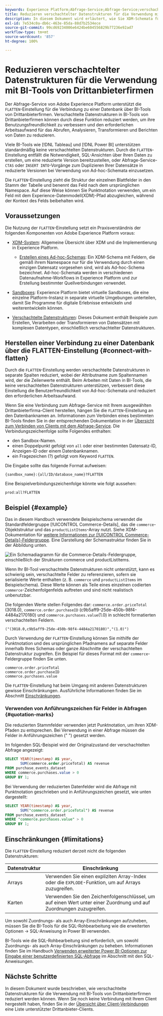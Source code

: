 ```yaml
---
keywords: Experience Platform;Abfrage-Service;Abfrage-Service;verschachtelte Datenstrukturen;verschachtelte Daten;reduzieren;verschachtelte Daten reduzieren;
title: Reduzieren verschachtelter Datenstrukturen für die Verwendung mit BI-Tools
description: In diesem Dokument wird erläutert, wie Sie XDM-Schemata für alle Tabellen und Ansichten während einer Sitzung reduzieren, wenn Sie BI-Tools von Drittanbieterfirmen mit dem Abfrage-Service verwenden.
exl-id: 7e534c0a-db6c-463e-85da-88d7b2534ece
source-git-commit: 99cd69234006e6424be604556829b77236e92ad7
workflow-type: tm+mt
source-wordcount: '857'
ht-degree: 100%

---
```


# Reduzieren verschachtelter Datenstrukturen für die Verwendung mit BI-Tools von Drittanbieterfirmen

Der Abfrage-Service von Adobe Experience Platform unterstützt die `FLATTEN`-Einstellung für die Verbindung zu einer Datenbank über BI-Tools von Drittanbieterfirmen. Verschachtelte Datenstrukturen in BI-Tools von Drittanbieterfirmen können durch diese Funktion reduziert werden, um ihre Benutzungsfreundlichkeit zu verbessern und den erforderlichen Arbeitsaufwand für das Abrufen, Analysieren, Transformieren und Berichten von Daten zu reduzieren.

Viele BI-Tools wie [!DNL Tableau] und [!DNL Power BI] unterstützen standardmäßig keine verschachtelten Datenstrukturen. Durch die `FLATTEN`-Einstellung entfällt die Notwendigkeit, SQL-Ansichten über Ihren Daten zu erstellen, um eine reduzierte Version bereitzustellen, oder Abfrage-Service-`CTAS` oder `INSERT INTO`-Vorgänge zum Duplizieren Ihrer Datensätze in reduzierte Versionen bei Verwendung von Ad-hoc-Schemata einzusetzen.

Die `FLATTEN`-Einstellung zieht die Struktur der einzelnen Blattfelder in den Stamm der Tabelle und benennt das Feld nach dem ursprünglichen Namespace. Auf diese Weise können Sie Punktnotation verwenden, um ein Feld mit dem Experience-Datenmodell(XDM)-Pfad abzugleichen, während der Kontext des Felds beibehalten wird.

## Voraussetzungen

Die Nutzung der `FLATTEN`-Einstellung setzt ein Praxisverständnis der folgenden Komponenten von Adobe Experience Platform voraus:

* [XDM-System](../../xdm/home.md): Allgemeine Übersicht über XDM und die Implementierung in Experience Platform.

   * [Erstellen eines Ad-hoc-Schemas](../../xdm/tutorials/ad-hoc.md): Ein XDM-Schema mit Feldern, die gemäß ihrem Namespace nur für die Verwendung durch einen einzigen Datensatz vorgesehen sind, wird als Ad-hoc-Schema bezeichnet. Ad-hoc-Schemata werden in verschiedenen Datenaufnahme-Workflows in Experience Platform und zur Erstellung bestimmter Quellverbindungen verwendet.

* [Sandboxes](../../sandboxes/home.md): Experience Platform bietet virtuelle Sandboxes, die eine einzelne Platform-Instanz in separate virtuelle Umgebungen unterteilen, damit Sie Programme für digitale Erlebnisse entwickeln und weiterentwickeln können.

* [Verschachtelte Datenstrukturen](./nested-data-structures.md): Dieses Dokument enthält Beispiele zum Erstellen, Verarbeiten oder Transformieren von Datensätzen mit komplexen Datentypen, einschließlich verschachtelter Datenstrukturen.

## Herstellen einer Verbindung zu einer Datenbank über die FLATTEN-Einstellung {#connect-with-flatten}

Durch die `FLATTEN`-Einstellung werden verschachtelte Datenstrukturen in separate Spalten reduziert, wobei der Attributname zum Spaltennamen wird, der die Zeilenwerte enthält. Beim Arbeiten mit Daten in BI-Tools, die keine verschachtelten Datenstrukturen unterstützen, verbessert diese Einstellung die Benutzerfreundlichkeit von Ad-hoc-Schemata und reduziert den erforderlichen Arbeitsaufwand.

Wenn Sie eine Verbindung zum Abfrage-Service mit Ihrem ausgewählten Drittanbieterfirma-Client herstellen, hängen Sie die `FLATTEN`-Einstellung an den Datenbanknamen an. Informationen zum Verbinden eines bestimmten BI-Tools finden Sie in der entsprechenden Dokumentation in der [Übersicht zum Verbinden von Clients mit dem Abfrage-Service](../clients/overview.md). Die Verbindungszeichenfolge sollte Folgendes enthalten:

* den Sandbox-Namen.
* einen Doppelpunkt gefolgt von `all` oder einer bestimmten Datensatz-ID, Anzeigen-ID oder einem Datenbanknamen.
* ein Fragezeichen (?) gefolgt vom Keyword `FLATTEN`.

Die Eingabe sollte das folgende Format aufweisen:

```terminal
{sandbox_name}:{all/ID/database_name}?FLATTEN
```

Eine Beispielverbindungszeichenfolge könnte wie folgt aussehen:

```terminal
prod:all?FLATTEN
```

## Beispiel {#example}

Das in diesem Handbuch verwendete Beispielschema verwendet die Standardfeldergruppe [!UICONTROL Commerce-Details], das die `commerce`-Objektstruktur und das `productListItems`-Array nutzt. Siehe XDM-Dokumentation für [weitere Informationen zur [!UICONTROL Commerce-Details]-Feldergruppe](../../xdm/field-groups/event/commerce-details.md). Eine Darstellung der Schemastruktur finden Sie in der Abbildung unten.

![Ein Schemadiagramm für die Commerce-Details-Feldergruppe, einschließlich der Strukturen `commerce` und `productListItems`.](../images/essential-concepts/commerce-details.png)

Wenn Ihr BI-Tool verschachtelte Datenstrukturen nicht unterstützt, kann es schwierig sein, verschachtelte Felder zu referenzieren, sofern sie serialisierte Werte enthalten (z. B. `commerce` und `productListItems` im Beispielschema). Diese Werte können als Teile eines einzelnen codierten `commerce`-Zeichenfolgenfelds auftreten und sind nicht realistisch unbenutzbar.

Die folgenden Werte stellen Folgendes dar: `commerce.order.priceTotal` (3018.0), `commerce.order.purchaseID` (c9b5aff9-25de-450b-98f4-4484a2170180) und `commerce.purchases.value`(1.0) in schlecht formatierten verschachtelten Feldern.

```terminal
("(3018.0,c9b5aff9-25de-450b-98f4-4484a2170180)","(1.0)")
```

Durch Verwendung der `FLATTEN`-Einstellung können Sie mithilfe der Punktnotation und des ursprünglichen Pfadnamens auf separate Felder innerhalb Ihres Schemas oder ganze Abschnitte der verschachtelten Datenstruktur zugreifen. Ein Beispiel für dieses Format mit der `commerce`-Feldergruppe finden Sie unten.

```terminal
commerce.order.priceTotal
commerce.order.purchaseID
commerce.purchases.value
```

Die `FLATTEN`-Einstellung hat beim Umgang mit anderen Datenstrukturen gewisse Einschränkungen. Ausführliche Informationen finden Sie im Abschnitt [Einschränkungen](#limitations).

### Verwenden von Anführungszeichen für Felder in Abfragen {#quotation-marks}

Die reduzierten Stammfelder verwenden jetzt Punktnotation, um ihren XDM-Pfaden zu entsprechen. Bei Verwendung in einer Abfrage müssen die Felder in Anführungszeichen (&quot; &quot;) gesetzt werden.

Im folgenden SQL-Beispiel wird der Originalzustand der verschachtelten Abfrage angezeigt:

```sql
SELECT YEAR(timestamp) AS year,
       SUM(commerce.order.priceTotal) AS revenue
FROM purchase_events_dataset
WHERE commerce.purchases.value > 0
GROUP BY 1;
```

Bei Verwendung der reduzierten Datenfelder wird die Abfrage mit Punktnotation geschrieben und in Anführungszeichen gesetzt, wie unten dargestellt:

```sql
SELECT YEAR(timestamp) AS year,
       SUM("commerce.order.priceTotal") AS revenue
FROM purchase_events_dataset
WHERE "commerce.purchases.value" > 0
GROUP BY 1;
```

## Einschränkungen {#limitations}

Die `FLATTEN`-Einstellung reduziert derzeit nicht die folgenden Datenstrukturen:

| Datenstruktur | Einschränkung |
|---|---|
| Arrays | Verwenden Sie einen expliziten Array-Index oder die `EXPLODE`-Funktion, um auf Arrays zuzugreifen. |
| Karten | Verwenden Sie den Zeichenfolgenschlüssel, um auf einen Wert unter einer Zuordnung und auf Zuordnungen zuzugreifen. |

Um sowohl Zuordnungs- als auch Array-Einschränkungen aufzuheben, müssen Sie die BI-Tools für die SQL-Rohbearbeitung wie die erweiterten Optionen -> SQL-Anweisung in Power BI verwenden.

BI-Tools wie die SQL-Rohbearbeitung sind erforderlich, um sowohl Zuordnungs- als auch Array-Einschränkungen zu beheben. Informationen finden Sie im Handbuch [Verwenden erweiterter Power BI-Optionen zur Eingabe einer benutzerdefinierten SQL-Abfrage](../clients/power-bi.md#import-tables-using-custom-sql) im Abschnitt mit den SQL-Anweisungen.

## Nächste Schritte

In diesem Dokument wurde beschrieben, wie verschachtelte Datenstrukturen für die Verwendung mit BI-Tools von Drittanbieterfirmen reduziert werden können. Wenn Sie noch keine Verbindung mit Ihrem Client hergestellt haben, finden Sie in der [Übersicht über Client-Verbindungen](../clients/overview.md) eine Liste unterstützter Drittanbieter-Clients.
